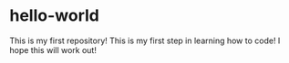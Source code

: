 # hello-world
This is my first repository!
This is my first step in learning how to code!
I hope this will work out!
